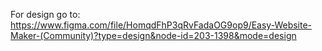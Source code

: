 For design go to: https://www.figma.com/file/HomqdFhP3qRvFadaOG9op9/Easy-Website-Maker-(Community)?type=design&node-id=203-1398&mode=design
